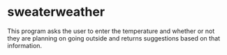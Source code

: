 sweaterweather
==============

This program asks the user to enter the temperature and whether or not they are planning on going outside and returns suggestions based on that information.

